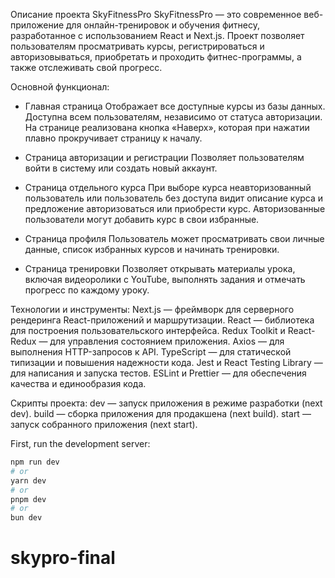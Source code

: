 Описание проекта SkyFitnessPro
SkyFitnessPro — это современное веб-приложение для онлайн-тренировок и обучения фитнесу, разработанное с использованием React и Next.js. Проект позволяет пользователям просматривать курсы, регистрироваться и авторизовываться, приобретать и проходить фитнес-программы, а также отслеживать свой прогресс.

Основной функционал:
-  Главная страница 
Отображает все доступные курсы из базы данных. Доступна всем пользователям, независимо от статуса авторизации. На странице реализована кнопка «Наверх», которая при нажатии плавно прокручивает страницу к началу.

-  Страница авторизации и регистрации
Позволяет пользователям войти в систему или создать новый аккаунт. 

-  Страница отдельного курса
При выборе курса неавторизованный пользователь или пользователь без доступа видит описание курса и предложение авторизоваться или приобрести курс. Авторизованные пользователи могут добавить курс в свои избранные.

-  Страница профиля
Пользователь может просматривать свои личные данные, список избранных курсов и начинать тренировки.

-  Страница тренировки
Позволяет открывать материалы урока, включая видеоролики с YouTube, выполнять задания и отмечать прогресс по каждому уроку.

Технологии и инструменты:
Next.js — фреймворк для серверного рендеринга React-приложений и маршрутизации.
React — библиотека для построения пользовательского интерфейса.
Redux Toolkit и React-Redux — для управления состоянием приложения.
Axios — для выполнения HTTP-запросов к API.
TypeScript — для статической типизации и повышения надежности кода.
Jest и React Testing Library — для написания и запуска тестов.
ESLint и Prettier — для обеспечения качества и единообразия кода.

Скрипты проекта:
dev — запуск приложения в режиме разработки (next dev).
build — сборка приложения для продакшена (next build).
start — запуск собранного приложения (next start).


First, run the development server:

```bash
npm run dev
# or
yarn dev
# or
pnpm dev
# or
bun dev
```

# skypro-final
